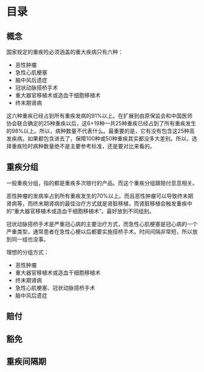 # 目录

## 概念

国家规定的重疾险必须涵盖的重大疾病只有六种：
- 恶性肿瘤
- 急性心肌梗塞
- 脑中风后遗症
- 冠状动脉搭桥手术
- 重大器官移植术或造血干细胞移植术
- 终末期肾病

这六种重疾已经占到所有重疾发病的91%以上。在扩展到由原保监会和中国医师协会联合确定的25种重疾以后，这6+19种一共25种重疾已经占到了所有重疾发生的98%以上。所以，病种数量不代表什么。最重要的是，它有没有包含这25种高发疾病。如果都包含进去了，保障100种或50种重疾其实都没多大差别。所以，选择重疾险时病种数量绝不是主要参考标准，还是要对比来看的。

## 重疾分组

一般重疾分组，指的都是重疾多次赔付的产品。而这个重疾分组跟赔付息息相关。

恶性肿瘤的发病率占到所有重疾发生的70%以上。而且恶性肿瘤可以导致终末期肾病等，而终末期肾病的最佳治疗方式就是肾脏移植，而肾脏移植会触发重疾中的“重大器官移植术或造血干细胞移植术”。最好放到不同组别。

冠状动脉搭桥手术是严重冠心病的主要治疗方式，而急性心肌梗塞是冠心病的一个严重类型，通常患者在急性心梗以后都要实施搭桥手术。时间间隔非常短，所以放到同一组也没事。

理想的分组方式：
- 恶性肿瘤
- 重大器官移植术或造血干细胞移植术
- 终末期肾病
- 急性心肌梗塞、冠状动脉搭桥手术
- 脑中风后遗症

## 赔付

## 豁免

## 重疾间隔期